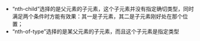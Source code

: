 - “nth-child”选择的是父元素的子元素，这个子元素并没有指定确切类型，同时满足两个条件时方能有效果：其一是子元素，其二是子元素刚好处在那个位置；
- “nth-of-type”选择的是某父元素的子元素，而且这个子元素是指定类型